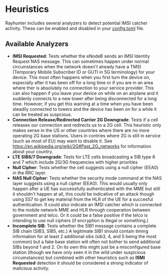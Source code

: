 # Heuristics

Rayhunter includes several analyzers to detect potential IMSI catcher activity. These can be enabled and disabled in your [config.toml](./configuration.md) file.

## Available Analyzers

- **IMSI Requested**: Tests whether the eNodeB sends an IMSI Identity Request NAS message. This 
  can sometimes happen under normal circumstances when the network doesn't already have a TMSI 
  (Temporary Mobile Subscriber ID or GUTI in 5G terminology) for your device. This most often 
  happens when you first turn the device on, especially after it has been off for a long time or 
  if you are in an area where ther is absolutely no connection to your service provider. This can 
  also happen if you leave your device on while on an airplane and it suddenly connects to a new
  tower after being disconnected for a long time. 
  However, if you get this warning at a time when you have been steadily connected to towers and the device has been on for a while it can be treated as suspcious. 
- **Connection Release/Redirected Carrier 2G Downgrade**: Tests if a cell
  releases our connection and redirects us to a 2G cell. This heuristic only
  makes sense in the US or other countries where there are no more operating 2G base stations.
  Users in contries where 2G is still in service (such as most of EU) may want to disable it.
  See https://en.wikipedia.org/wiki/2G#Past_2G_networks for information about your country. 
- **LTE SIB6/7 Downgrade**: Tests for LTE cells broadcasting a SIB type 6 and 7
  which include 2G/3G frequencies with higher priorities
- **Null Cipher**: Tests whether the cell suggests using a null cipher (EEA0) in the RRC layer.
- **NAS Null Cipher**: Tests whether the security mode command at the NAS layer suggests using a null cipher (EEA0). This would usually only happen after a UE has successfully authenticated with the MME but still it shouldn't happen at all, this could be indicative of an attack though using SS7 to get key material from the HLR of the UE for a succesful authentication. It could also indicate an IMSI catcher which is connected to the mobile network MME and HLR through cooperation between government and telco. Or it could be a false positive if the telco is intending to use null ciphers (if encryption is illegal or something.)
- **Incomplete SIB**: Tests whether the SIB1 message contains a complete SIB chain (SIB3, SIB5, etc.) A legitimate SIB1 should contain timing information for at least 2 additional sibs (sib3, 4, and 5 being the most common) but a fake base station will often not bother to send additional SIBs beyond 1 and 2. On its own this might just be a misconfigured base station (though we have only seen it in the wild under suspicious circumstances) but combined with other heuristics such as **ISMI Requested** detection it should be considered a strong indicator of malicious activity.  